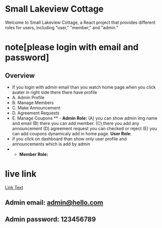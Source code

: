 # Small Lakeview Cottage

Welcome to Small Lakeview Cottage, a React project that provides different roles for users, including "user," "member," and "admin."
# note[please login with email and password]
## Overview
  - If you login with admin email than you watch home page.when you click avater in right side there there have profile 
  - A. Admin Profile
  - B. Manage Members
  - C. Make Announcement
  - D. Agreement Requests
  - E. Manage Coupons
  ** - **Admin Role:**
  (A) you can show admin img name and email
  (B) there you can add member.
  (C) there you add any announcement
  (D) agreement request you can checked or reject
  (E) you can add coupons dynamicaly add in home page.
  **User Role:**
  - if you click on dashboard than show only user profile and announcements which is add by admin
  - - **Member Role:**


# live link
[Link Text]([URL](https://small-lakeview-cottage.web.app/))
## Admin email: admin@hello.com
## Admin password: 123456789